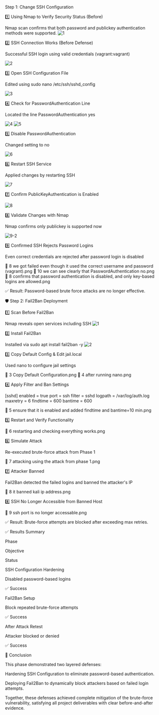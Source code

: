 Step 1: Change SSH Configuration

1️⃣ Using Nmap to Verify Security Status (Before)

Nmap scan confirms that both password and publickey authentication methods were supported.
![1](https://github.com/user-attachments/assets/31e32c09-a641-4bf1-b742-6dad7ff8210f)

2️⃣ SSH Connection Works (Before Defense)

Successful SSH login using valid credentials (vagrant:vagrant)

![2](https://github.com/user-attachments/assets/a75b5e34-fda2-4a7a-8ddf-0604d3a3752d)

3️⃣ Open SSH Configuration File

Edited using sudo nano /etc/ssh/sshd_config

![3](https://github.com/user-attachments/assets/9e2b070b-3fa2-49dc-b1ca-2a73d0e7c68d)

4️⃣ Check for PasswordAuthentication Line

Located the line PasswordAuthentication yes

![4](https://github.com/user-attachments/assets/788078d5-a8cb-4acf-9064-756a6b6c854a)
![5](https://github.com/user-attachments/assets/4c3c046d-b5ff-4647-bc71-82d61214a07b)


5️⃣ Disable PasswordAuthentication

Changed setting to no

![6](https://github.com/user-attachments/assets/115c9cc0-e22b-429b-9306-b5f5cccc0222)


6️⃣ Restart SSH Service

Applied changes by restarting SSH

 ![7](https://github.com/user-attachments/assets/985473c7-8af1-4888-b2b4-95be7a6c25b7)

7️⃣ Confirm PublicKeyAuthentication is Enabled

![8](https://github.com/user-attachments/assets/b98d056d-47b0-4227-9191-acd784cba849)

8️⃣ Validate Changes with Nmap

Nmap confirms only publickey is supported now


![9-2](https://github.com/user-attachments/assets/13cd12b9-29a8-4d9f-a834-4bbcbcbe660c)


9️⃣ Confirmed SSH Rejects Password Logins

Even correct credentials are rejected after password login is disabled

📸 8 we got failed even though it used the correct username and password (vagrant).png
📸 10 we can see clearly that PasswordAuthentication no.png
📸 8 confirms that password authentication is disabled, and only key-based logins are allowed.png

✅ Result: Password-based brute force attacks are no longer effective.

🛡️ Step 2: Fail2Ban Deployment

1️⃣ Scan Before Fail2Ban

Nmap reveals open services including SSH
![1](https://github.com/user-attachments/assets/e20a26f2-e003-4f22-a1d2-f0ca15182cb6)


2️⃣ Install Fail2Ban

Installed via sudo apt install fail2ban -y
![2](https://github.com/user-attachments/assets/00347e18-c8ae-41b0-a5b4-e0f1bfef4492)


3️⃣ Copy Default Config & Edit jail.local

Used nano to configure jail settings

📸 3 Copy Default Configuration.png
📸 4 after running nano.png

4️⃣ Apply Filter and Ban Settings

[sshd]
enabled = true
port = ssh
filter = sshd
logpath = /var/log/auth.log
maxretry = 6
findtime = 600
bantime = 600

📸 5 ensure that it is enabled and added findtime and bantime=10 min.png

5️⃣ Restart and Verify Functionality

📸 6 restarting and checking everything works.png

6️⃣ Simulate Attack

Re-executed brute-force attack from Phase 1

📸 7 attacking using the attack from phase 1.png

7️⃣ Attacker Banned

Fail2Ban detected the failed logins and banned the attacker's IP

📸 8 it banned kali ip address.png

8️⃣ SSH No Longer Accessible from Banned Host

📸 9 ssh port is no longer accessable.png

✅ Result: Brute-force attempts are blocked after exceeding max retries.

✅ Results Summary

Phase

Objective

Status

SSH Configuration Hardening

Disabled password-based logins

✅ Success

Fail2Ban Setup

Block repeated brute-force attempts

✅ Success

After Attack Retest

Attacker blocked or denied

✅ Success

📌 Conclusion

This phase demonstrated two layered defenses:

Hardening SSH Configuration to eliminate password-based authentication.

Deploying Fail2Ban to dynamically block attackers based on failed login attempts.

Together, these defenses achieved complete mitigation of the brute-force vulnerability, satisfying all project deliverables with clear before-and-after evidence.

